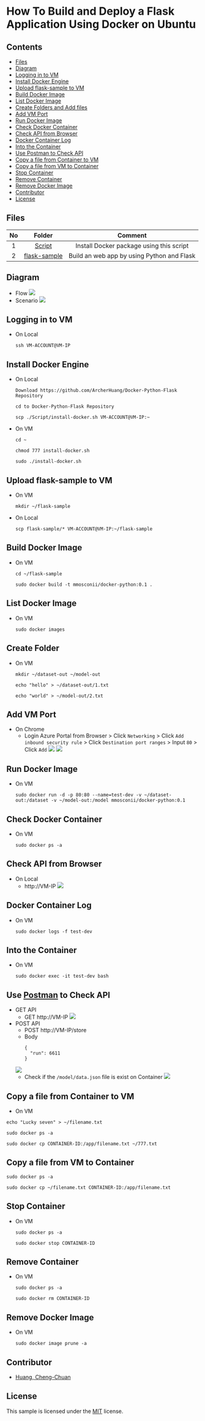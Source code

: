# How To Build and Deploy a Flask Application Using Docker on Ubuntu

## Contents
- [Files](#files)
- [Diagram](#diagram)
- [Logging in to VM](#logging-in-to-vm)
- [Install Docker Engine](#install-docker-engine)
- [Upload flask-sample to VM](#upload-flask-sample-to-vm)
- [Build Docker Image](#build-docker-image)
- [List Docker Image](#list-docker-image)
- [Create Folders and Add files](#create-folder)
- [Add VM Port](#add-vm-port)
- [Run Docker Image](#run-docker-image)
- [Check Docker Container](#check-docker-container)
- [Check API from Browser](#check-api-from-browser)
- [Docker Container Log](#docker-container-log)
- [Into the Container](#into-the-container)
- [Use Postman to Check API](#use-postman-to-check-api)
- [Copy a file from Container to VM](#copy-a-file-from-container-to-vm)
- [Copy a file from VM to Container](#copy-a-file-from-vm-to-container)
- [Stop Container](#stop-container)
- [Remove Container](#remove-container)
- [Remove Docker Image](#remove-docker-image)
- [Contributor](#contributor)
- [License](#license)

## Files
| No |  Folder   |   Comment    |
|:----:|:-------------:|:---:|
|  1 |      [Script](https://github.com/ArcherHuang/Docker-Python-Flask/tree/main/Script)      | Install Docker package using this script |
|  2 | [flask-sample](https://github.com/ArcherHuang/Docker-Python-Flask/tree/main/flask-sample) | Build an web app by using Python and Flask |

## Diagram
* Flow
  ![](./Images/Docker-flow.png)
* Scenario
  ![](./Images/flow.png)

## Logging in to VM
* On Local
  ```
  ssh VM-ACCOUNT@VM-IP
  ```

## Install Docker Engine
* On Local
  ```
  Download https://github.com/ArcherHuang/Docker-Python-Flask Repository
  
  cd to Docker-Python-Flask Repository
  
  scp ./Script/install-docker.sh VM-ACCOUNT@VM-IP:~
  ```
* On VM
  ```
  cd ~
  
  chmod 777 install-docker.sh

  sudo ./install-docker.sh
  ```

## Upload flask-sample to VM
* On VM
  ```
  mkdir ~/flask-sample
  ```
* On Local
  ```
  scp flask-sample/* VM-ACCOUNT@VM-IP:~/flask-sample
  ```

## Build Docker Image
* On VM
  ```
  cd ~/flask-sample

  sudo docker build -t mmosconii/docker-python:0.1 .
  ```

## List Docker Image
* On VM
  ```
  sudo docker images
  ```

## Create Folder
* On VM
  ```
  mkdir ~/dataset-out ~/model-out

  echo "hello" > ~/dataset-out/1.txt

  echo "world" > ~/model-out/2.txt
  ```

## Add VM Port
* On Chrome
  * Login Azure Portal from Browser > Click `Networking` > Click `Add inbound security rule` > Click `Destination port ranges` > Input `80` > Click `Add`
  ![](./Images/Port1.png)
  ![](./Images/Port2.png)

## Run Docker Image
* On VM
  ```
  sudo docker run -d -p 80:80 --name=test-dev -v ~/dataset-out:/dataset -v ~/model-out:/model mmosconii/docker-python:0.1
  ```

## Check Docker Container
* On VM
  ```
  sudo docker ps -a
  ```

## Check API from Browser
* On Local
  * http://VM-IP
  ![](./Images/check-api.png)

## Docker Container Log
* On VM
  ```
  sudo docker logs -f test-dev
  ```

## Into the Container
* On VM
  ```
  sudo docker exec -it test-dev bash
  ```

## Use [Postman](https://www.postman.com/) to Check API
* GET API
  * GET http://VM-IP
  ![](./Images/Postman-GET-API.png)
* POST API
  * POST http://VM-IP/store
  * Body
    ```
    {
      "run": 6611
    }
    ```
  ![](./Images/Postman-POST-API.png)
  * Check if the `/model/data.json` file is exist on Container
    ![](./Images/Postman-POST-API-Detail.png)

## Copy a file from Container to VM
* On VM
```
echo "Lucky seven" > ~/filename.txt

sudo docker ps -a

sudo docker cp CONTAINER-ID:/app/filename.txt ~/777.txt
```

## Copy a file from VM to Container
```
sudo docker ps -a

sudo docker cp ~/filename.txt CONTAINER-ID:/app/filename.txt 
```

## Stop Container
* On VM
  ```
  sudo docker ps -a
  
  sudo docker stop CONTAINER-ID
  ```

## Remove Container
* On VM
  ```
  sudo docker ps -a
  
  sudo docker rm CONTAINER-ID
  ```

## Remove Docker Image
* On VM
  ```
  sudo docker image prune -a
  ```

## Contributor
* [Huang, Cheng-Chuan](https://github.com/ArcherHuang)

## License
This sample is licensed under the [MIT](./LICENSE) license.
